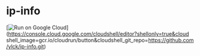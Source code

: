 # ip-info
[![Run on Google Cloud](https://storage.googleapis.com/cloudrun/button.svg)](https://console.cloud.google.com/cloudshell/editor?shellonly=true&cloud
shell_image=gcr.io/cloudrun/button&cloudshell_git_repo=https://github.com/ylck/ip-info.git)
